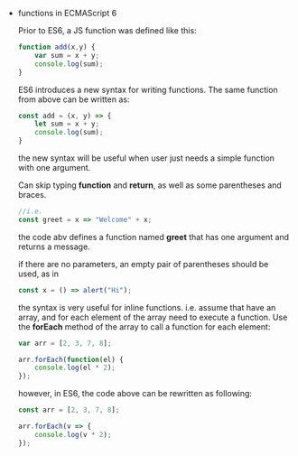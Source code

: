 -   functions in ECMAScript 6
    
    Prior to ES6, a JS function was defined like this:
    
    ```jsx
    function add(x,y) {
    	var sum = x + y;
    	console.log(sum);
    }
    ```
    
    ES6 introduces a new syntax for writing functions. The same function from above can be written as:
    
    ```jsx
    const add = (x, y) => {
    	let sum = x + y;
    	console.log(sum);
    }
    ```
    
    the new syntax will be useful when user just needs a simple function with one argument.
    
    Can skip typing **function** and **return**, as well as some parentheses and braces.
    
    ```jsx
    //i.e.
    const greet = x => "Welcome" + x;
    ```
    
    the code abv defines a function named **greet** that has one argument and returns a message.
    
    if there are no parameters, an empty pair of parentheses should be used, as in
    
    ```jsx
    const x = () => alert("Hi");
    ```
    
    the syntax is very useful for inline functions. i.e. assume that have an array, and for each element of the array need to execute a function. Use the **forEach** method of the array to call a function for each element:
    
    ```jsx
    var arr = [2, 3, 7, 8];
    
    arr.forEach(function(el) {
    	console.log(el * 2);
    });
    ```
    
    however, in ES6, the code above can be rewritten as following:
    
    ```jsx
    const arr = [2, 3, 7, 8];
    
    arr.forEach(v => {
    	console.log(v * 2);
    });
    ```